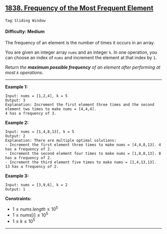 ## [1838. Frequency of the Most Frequent Element](https://leetcode.com/problems/frequency-of-the-most-frequent-element)

```Tag```: ```Sliding Window```

#### Difficulty: Medium

The frequency of an element is the number of times it occurs in an array.

You are given an integer array ```nums``` and an integer ```k```. In one operation, you can choose an index of ```nums``` and increment the element at that index by ```1```.

Return _the __maximum possible frequency__ of an element after performing at most ```k``` operations_.

---

__Example 1:__
```
Input: nums = [1,2,4], k = 5
Output: 3
Explanation: Increment the first element three times and the second element two times to make nums = [4,4,4].
4 has a frequency of 3.
```

__Example 2:__
```
Input: nums = [1,4,8,13], k = 5
Output: 2
Explanation: There are multiple optimal solutions:
- Increment the first element three times to make nums = [4,4,8,13]. 4 has a frequency of 2.
- Increment the second element four times to make nums = [1,8,8,13]. 8 has a frequency of 2.
- Increment the third element five times to make nums = [1,4,13,13]. 13 has a frequency of 2.
```

__Example 3:__
```
Input: nums = [3,9,6], k = 2
Output: 1
```

__Constraints:__

- $1 \le nums.length \le 10^5$
- $1 \le nums[i] \le 10^5$
- $1 \le k \le 10^5$

---
